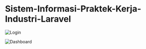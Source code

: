 # Sistem-Informasi-Praktek-Kerja-Industri-Laravel

![Login](https://github.com/raywarles/Sistem-Informasi-Praktek-Kerja-Industri-Laravel/assets/43468886/a92ffe9d-fd3c-4655-a8d3-5b1ead171b31)

![Dashboard](https://github.com/raywarles/Sistem-Informasi-Praktek-Kerja-Industri-Laravel/assets/43468886/b85fc1a3-41ff-40ae-9d19-b56bf6d94245)
